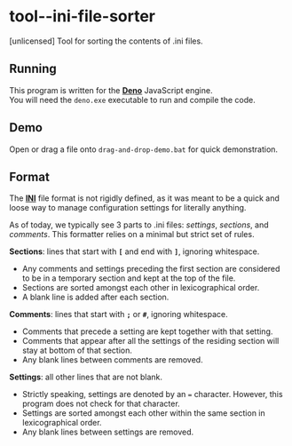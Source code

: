 # tool--ini-file-sorter
[unlicensed] Tool for sorting the contents of .ini files.

## Running
This program is written for the __[Deno](https://deno.land/)__ JavaScript engine.  
You will need the `deno.exe` executable to run and compile the code.

## Demo
Open or drag a file onto `drag-and-drop-demo.bat` for quick demonstration.

## Format
The __[INI](https://en.wikipedia.org/wiki/INI_file)__ file format is not rigidly defined, as it was meant to be a quick and loose way to manage configuration settings for literally anything.

As of today, we typically see 3 parts to .ini files: _settings_, _sections_, and _comments_. This formatter relies on a minimal but strict set of rules.

__Sections__: lines that start with __`[`__ and end with __`]`__, ignoring whitespace.
- Any comments and settings preceding the first section are considered to be in a temporary section and kept at the top of the file.
- Sections are sorted amongst each other in lexicographical order.
- A blank line is added after each section.

__Comments__: lines that start with __`;`__ or __`#`__, ignoring whitespace.
- Comments that precede a setting are kept together with that setting.
- Comments that appear after all the settings of the residing section will stay at bottom of that section.
- Any blank lines between comments are removed.

__Settings__: all other lines that are not blank.
- Strictly speaking, settings are denoted by an `=` character. However, this program does not check for that character.
- Settings are sorted amongst each other within the same section in lexicographical order.
- Any blank lines between settings are removed.
